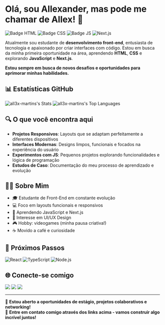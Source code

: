 # Olá, sou Allexander, mas pode me chamar de Allex! 👋

![Badge HTML](https://img.shields.io/badge/HTML-5-orange) ![Badge CSS](https://img.shields.io/badge/CSS-3-blue) ![Badge JS](https://img.shields.io/badge/JavaScript-Learning-yellow) ![Next.js](https://img.shields.io/badge/Next.js-Learning-yellow)

Atualmente sou estudante de **desenvolvimento front-end**, entusiasta de tecnologia e apaixonado por criar interfaces com código. Estou em busca da minha primeira oportunidade na área, aprendendo **HTML**, **CSS** e explorando **JavaScript** e **Next.js**.

**Estou sempre em busca de novos desafios e oportunidades para aprimorar minhas habilidades.**

## 📊 Estatísticas GitHub
![all3x-martins's Stats](https://github-readme-stats.vercel.app/api?username=all3x-martins&theme=monokai&hide=issues&rank_icon=github&card_width=300px&line_height=20&show_icons=true&hide_border=true&count_private=true)
![all3x-martins's Top Languages](https://github-readme-stats.vercel.app/api/top-langs/?username=all3x-martins&theme=monokai&show_icons=true&hide_border=true&layout=compact)

## 🔍 O que você encontra aqui
- **Projetos Responsivos**: Layouts que se adaptam perfeitamente a diferentes dispositivos
- **Interfaces Modernas**: Designs limpos, funcionais e focados na experiência do usuário
- **Experimentos com JS**: Pequenos projetos explorando funcionalidades e lógica de programação
- **Estudos de Caso**: Documentação do meu processo de aprendizado e evolução

## 👨‍💻 Sobre Mim
- 🎓 Estudante de Front-End em constante evolução
- 💻 Foco em layouts funcionais e responsivos
- 🌱 Aprendendo JavaScript e Next.js
- 🎨 Interesse em UI/UX Design
- 🎮 Hobby: videogames (minha pausa criativa!)
- ☕ Movido a café e curiosidade

## 🎯 Próximos Passos
![React](https://img.shields.io/badge/React-Planning-lightgrey) ![TypeScript](https://img.shields.io/badge/TypeScript-Planning-lightgrey) ![Node.js](https://img.shields.io/badge/Node.js-Future-lightgrey)

## 🌐 Conecte-se comigo
<div>
  <a href="https://www.instagram.com/seuinstagram/" target="_blank"><img src="https://img.shields.io/badge/-Instagram-%23E4405F?style=for-the-badge&logo=instagram&logoColor=white"></a>
  <a href="https://www.linkedin.com/in/seulinkedin/" target="_blank"><img src="https://img.shields.io/badge/-LinkedIn-%230077B5?style=for-the-badge&logo=linkedin&logoColor=white"></a>
  <a href="mailto:seuemail@protonmail.com"><img src="https://img.shields.io/badge/ProtonMail-8B89CC?style=for-the-badge&logo=protonmail&logoColor=white"></a>
</div>

---

💼 **Estou aberto a oportunidades de estágio, projetos colaborativos e networking!**  
📧 **Entre em contato comigo através dos links acima - vamos construir algo incrível juntos!**
